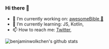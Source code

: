 ### Hi there 👋

- 🔭 I’m currently working on: [awesomeBible :blue_book:](https://awesomebible.de)
- 🌱 I’m currently learning: JS, Kotlin,
- 📫 How to reach me: [Twitter](https://twitter.com/benwoelkchen),

![benjaminwolkchen's github stats](https://github-readme-stats.vercel.app/api?username=benjaminwolkchen&hide=["issues"]&show_icons=true)
